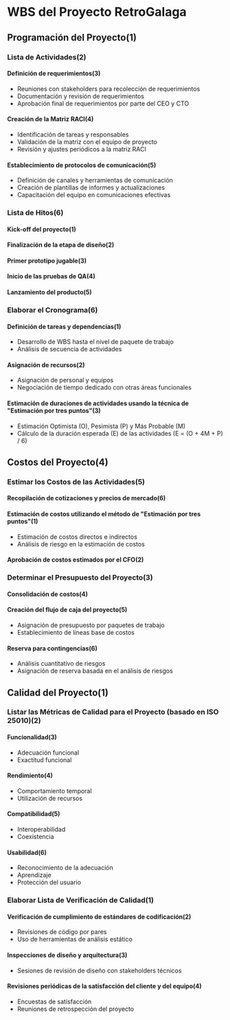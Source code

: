 # WBS del Proyecto RetroGalaga

## Programación del Proyecto(1)
### Lista de Actividades(2)
#### Definición de requerimientos(3)
  - Reuniones con stakeholders para recolección de requerimientos
  - Documentación y revisión de requerimientos
  - Aprobación final de requerimientos por parte del CEO y CTO
#### Creación de la Matriz RACI(4)
  - Identificación de tareas y responsables
  - Validación de la matriz con el equipo de proyecto
  - Revisión y ajustes periódicos a la matriz RACI
#### Establecimiento de protocolos de comunicación(5)
  - Definición de canales y herramientas de comunicación
  - Creación de plantillas de informes y actualizaciones
  - Capacitación del equipo en comunicaciones efectivas

### Lista de Hitos(6)
#### Kick-off del proyecto(1)
#### Finalización de la etapa de diseño(2)
#### Primer prototipo jugable(3)
#### Inicio de las pruebas de QA(4)
#### Lanzamiento del producto(5)

### Elaborar el Cronograma(6)
#### Definición de tareas y dependencias(1)
  - Desarrollo de WBS hasta el nivel de paquete de trabajo
  - Análisis de secuencia de actividades
#### Asignación de recursos(2)
  - Asignación de personal y equipos
  - Negociación de tiempo dedicado con otras áreas funcionales
#### Estimación de duraciones de actividades usando la técnica de "Estimación por tres puntos"(3)
  - Estimación Optimista (O), Pesimista (P) y Más Probable (M)
  - Cálculo de la duración esperada (E) de las actividades (E = (O + 4M + P) / 6)

## Costos del Proyecto(4)
### Estimar los Costos de las Actividades(5)
#### Recopilación de cotizaciones y precios de mercado(6)
#### Estimación de costos utilizando el método de "Estimación por tres puntos"(1)
  - Estimación de costos directos e indirectos
  - Análisis de riesgo en la estimación de costos
#### Aprobación de costos estimados por el CFO(2)

### Determinar el Presupuesto del Proyecto(3)
#### Consolidación de costos(4)
#### Creación del flujo de caja del proyecto(5)
  - Asignación de presupuesto por paquetes de trabajo
  - Establecimiento de líneas base de costos
#### Reserva para contingencias(6)
  - Análisis cuantitativo de riesgos
  - Asignación de reserva basada en el análisis de riesgos

## Calidad del Proyecto(1)
### Listar las Métricas de Calidad para el Proyecto (basado en ISO 25010)(2)
#### Funcionalidad(3)
  - Adecuación funcional
  - Exactitud funcional
#### Rendimiento(4)
  - Comportamiento temporal
  - Utilización de recursos
#### Compatibilidad(5)
  - Interoperabilidad
  - Coexistencia
#### Usabilidad(6)
  - Reconocimiento de la adecuación
  - Aprendizaje
  - Protección del usuario

### Elaborar Lista de Verificación de Calidad(1)
#### Verificación de cumplimiento de estándares de codificación(2)
  - Revisiones de código por pares
  - Uso de herramientas de análisis estático
#### Inspecciones de diseño y arquitectura(3)
  - Sesiones de revisión de diseño con stakeholders técnicos
#### Revisiones periódicas de la satisfacción del cliente y del equipo(4)
  - Encuestas de satisfacción
  - Reuniones de retrospección del proyecto
